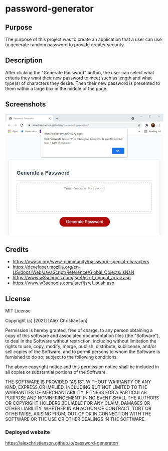 # password-generator
 
 ## Purpose
The purpose of this project was to create an application that a user can use to generate random password to provide greater security. 

## Description
After clicking the "Generate Password" button, the user can select what criteria they want their new password to meet such as length and what type(s) of characters they desire. Then their new password is presented to them within a large box in the middle of the page.

## Screenshots
![Screenshot of top of Generate Password page](./assets/images/Screenshot-password-generator.jpg)

## Credits
* https://owasp.org/www-community/password-special-characters
* https://developer.mozilla.org/en-US/docs/Web/JavaScript/Reference/Global_Objects/isNaN
* https://www.w3schools.com/jsref/jsref_concat_array.asp
* https://www.w3schools.com/jsref/jsref_push.asp

## License
MIT License

Copyright (c) [2021] [Alex Christianson]

Permission is hereby granted, free of charge, to any person obtaining a copy
of this software and associated documentation files (the "Software"), to deal
in the Software without restriction, including without limitation the rights
to use, copy, modify, merge, publish, distribute, sublicense, and/or sell
copies of the Software, and to permit persons to whom the Software is
furnished to do so, subject to the following conditions:

The above copyright notice and this permission notice shall be included in all
copies or substantial portions of the Software.

THE SOFTWARE IS PROVIDED "AS IS", WITHOUT WARRANTY OF ANY KIND, EXPRESS OR
IMPLIED, INCLUDING BUT NOT LIMITED TO THE WARRANTIES OF MERCHANTABILITY,
FITNESS FOR A PARTICULAR PURPOSE AND NONINFRINGEMENT. IN NO EVENT SHALL THE
AUTHORS OR COPYRIGHT HOLDERS BE LIABLE FOR ANY CLAIM, DAMAGES OR OTHER
LIABILITY, WHETHER IN AN ACTION OF CONTRACT, TORT OR OTHERWISE, ARISING FROM,
OUT OF OR IN CONNECTION WITH THE SOFTWARE OR THE USE OR OTHER DEALINGS IN THE
SOFTWARE.

### Deployed website
https://alexchristianson.github.io/password-generator/
